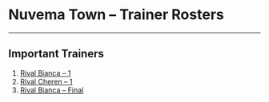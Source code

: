 # Nuvema Town – Trainer Rosters

---

## Important Trainers

1. [Rival Bianca – 1](important_trainers.md#rival-bianca-1)
2. [Rival Cheren – 1](important_trainers.md#rival-cheren-1)
3. [Rival Bianca – Final](important_trainers.md#rival-bianca-final)


